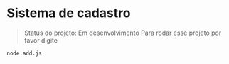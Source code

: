 # Sistema de cadastro #

> Status do projeto: Em desenvolvimento
> Para rodar esse projeto por favor digite

```
node add.js
```
